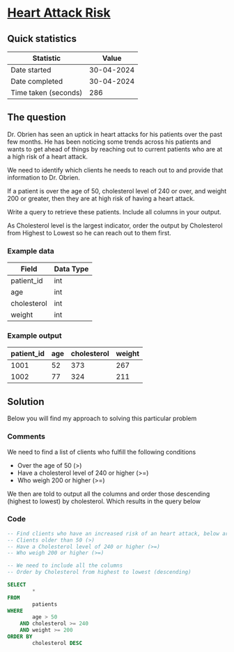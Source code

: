 # [Heart Attack Risk](https://www.analystbuilder.com/questions/heart-attack-risk-FKfdn)

## Quick statistics
|Statistic              |Value      |
|--                     |--         |
| Date started          | 30-04-2024          |
| Date completed        | 30-04-2024          |
| Time taken (seconds)  | 286         |

## The question

Dr. Obrien has seen an uptick in heart attacks for his patients over the past few months. He has been noticing some trends across his patients and wants to get ahead of things by reaching out to current patients who are at a high risk of a heart attack.

We need to identify which clients he needs to reach out to and provide that information to Dr. Obrien.

If a patient is over the age of 50, cholesterol level of 240 or over, and weight 200 or greater, then they are at high risk of having a heart attack.

Write a query to retrieve these patients. Include all columns in your output.

As Cholesterol level is the largest indicator, order the output by Cholesterol from Highest to Lowest so he can reach out to them first.

### Example data

| Field       | Data Type |
|-------------|-----------|
| patient_id  | int       |
| age         | int       |
| cholesterol | int       |
| weight      | int       |


### Example output

| patient_id | age | cholesterol | weight |
|------------|-----|-------------|--------|
| 1001       | 52  | 373         | 267    |
| 1002       | 77  | 324         | 211    |


## Solution

Below you will find my approach to solving this particular problem

### Comments

We need to find a list of clients who fulfill the following conditions
- Over the age of 50 (>)
- Have a cholesterol level of 240 or higher (>=)
- Who weigh 200 or higher (>=)

We then are told to output all the columns and order those descending (highest to lowest) by cholesterol. Which results in the query below

### Code

```SQL
-- Find clients who have an increased risk of an heart attack, below are the following requirements:
-- Clients older than 50 (>)
-- Have a Cholesterol level of 240 or higher (>=)
-- Who weigh 200 or higher (>=)

-- We need to include all the columns
-- Order by Cholesterol from highest to lowest (descending)

SELECT 
        *
FROM
        patients
WHERE
        age > 50
    AND cholesterol >= 240
    AND weight >= 200
ORDER BY
        cholesterol DESC
```